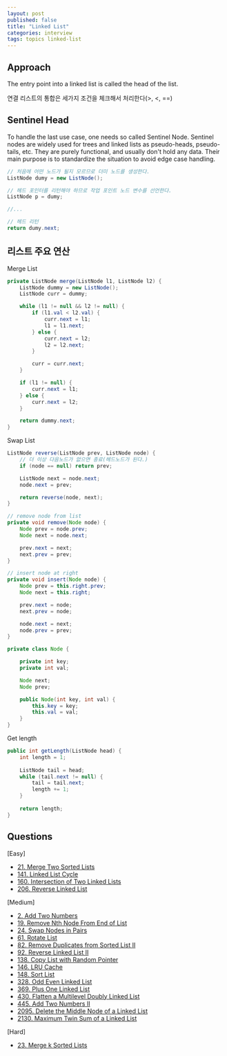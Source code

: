 ```yaml
---
layout: post
published: false
title: "Linked List"
categories: interview
tags: topics linked-list
---
```


## Approach

The entry point into a linked list is called the head of the list.

연결 리스트의 통합은 세가지 조건을 체크해서 처리한다(>, <, ==)


## Sentinel Head
To handle the last use case, one needs so called Sentinel Node. Sentinel nodes are widely used for trees and linked lists as pseudo-heads, pseudo-tails, etc. They are purely functional, and usually don't hold any data. Their main purpose is to standardize the situation to avoid edge case handling.

```java
// 처음에 어떤 노드가 될지 모르므로 더미 노드를 생성한다.
ListNode dumy = new ListNode();

// 헤드 포인터를 리턴해야 하므로 작업 포인트 노드 변수를 선언한다.
ListNode p = dumy;

//...

// 헤드 리턴
return dumy.next;
```

## 리스트 주요 연산

Merge List
```java
private ListNode merge(ListNode l1, ListNode l2) {
    ListNode dummy = new ListNode();
    ListNode curr = dummy;

    while (l1 != null && l2 != null) {
        if (l1.val < l2.val) {
            curr.next = l1;
            l1 = l1.next;
        } else {
            curr.next = l2;
            l2 = l2.next;
        }

        curr = curr.next;
    }

    if (l1 != null) {
        curr.next = l1;
    } else {
        curr.next = l2;
    }

    return dummy.next;
}
```

Swap List
```java
ListNode reverse(ListNode prev, ListNode node) {
    // 더 이상 다음노드가 없으면 종료(헤드노드가 된다.)
    if (node == null) return prev;

    ListNode next = node.next;
    node.next = prev;

    return reverse(node, next);
}
```


```java
// remove node from list
private void remove(Node node) {
    Node prev = node.prev;
    Node next = node.next;

    prev.next = next;
    next.prev = prev;
}

// insert node at right
private void insert(Node node) {
    Node prev = this.right.prev;
    Node next = this.right;

    prev.next = node;
    next.prev = node;

    node.next = next;
    node.prev = prev;
}

private class Node {

    private int key;
    private int val;

    Node next;
    Node prev;

    public Node(int key, int val) {
        this.key = key;
        this.val = val;
    }
}
```

Get length
```java
public int getLength(ListNode head) {
    int length = 1;
    
    ListNode tail = head;
    while (tail.next != null) {
        tail = tail.next;
        length += 1;
    }
    
    return length;
}
```

## Questions

[Easy]
- [21. Merge Two Sorted Lists](/interview/2023/04/12/merge-two-sorted-lists/)
- [141. Linked List Cycle](/interview/2023/06/16/linked-list-cycle/)
- [160. Intersection of Two Linked Lists](/interview/2023/04/26/intersection-of-two-linked-lists/)
- [206. Reverse Linked List](/interview/2023/04/26/reverse-linked-list/)

[Medium]
- [2. Add Two Numbers](/interview/2023/04/09/add-two-numbers/)
- [19. Remove Nth Node From End of List](/interview/2023/06/22/remove-nth-node-from-end-of-list/)
- [24. Swap Nodes in Pairs](/interview/2023/04/26/swap-nodes-in-pairs/)
- [61. Rotate List](/interview/2023/04/10/rotate-list/)
- [82. Remove Duplicates from Sorted List II](/interview/2023/06/22/remove-duplicates-from-sorted-list-ii/)
- [92. Reverse Linked List II](/interview/2023/05/20/reverse-linked-list-ii.md)
- [138. Copy List with Random Pointer](/interview/2023/04/13/copy-list-with-random-pointer/)
- [146. LRU Cache](/interview/2023/04/26/lru-cache/)
- [148. Sort List](/interview/2023/04/26/sort-list/)
- [328. Odd Even Linked List](/interview/2023/04/26/odd-even-linked-list/)
- [369. Plus One Linked List](/interview/2023/05/08/plus-one-linked-list/)
- [430. Flatten a Multilevel Doubly Linked List](/interview/2023/04/26/flatten-a-multilevel-doubly-linked-list/)
- [445. Add Two Numbers II](/interview/2023/04/26/add-two-numbers-ii/)
- [2095. Delete the Middle Node of a Linked List](/interview/2023/05/27/linked-list-cycle/)
- [2130. Maximum Twin Sum of a Linked List](/interview/2023/06/11/maximum-twin-sum-of-a-linked-list/)

[Hard]
- [23. Merge k Sorted Lists](/interview/2023/04/26/merge-k-sorted-lists/)